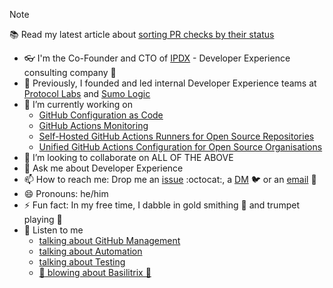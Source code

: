 > [!NOTE]  
> 📚 Read my latest article about [sorting PR checks by their status](https://www.ipdx.co/articles/guides-articles/sorting-pr-checks-by-their-status)

- 👓 I'm the Co-Founder and CTO of [IPDX](https://ipdx.co) - Developer Experience consulting company 💖
- 📠 Previously, I founded and led internal Developer Experience teams at [Protocol Labs](https://protocol.ai/) and [Sumo Logic](https://sumologic.com)
- 🔭 I’m currently working on 
  - [GitHub Configuration as Code](https://github.com/ipdxco/github-as-code)
  - [GitHub Actions Monitoring](https://github.com/ipdxco/github-monitoring-dashboard)
  - [Self-Hosted GitHub Actions Runners for Open Source Repositories](https://github.com/ipdxco/custom-github-runners)  
  - [Unified GitHub Actions Configuration for Open Source Organisations](https://github.com/pl-strflt/uci)
- 👯 I’m looking to collaborate on ALL OF THE ABOVE
- 💬 Ask me about Developer Experience
- 📫 How to reach me: Drop me an [issue](https://github.com/galargh/galargh/issues/new/choose) :octocat:, a [DM](https://twitter.com/galargh) 🐦 or an [email](mailto:piotr@piotrgalar.com) 📧 
- 😄 Pronouns: he/him
- ⚡ Fun fact: In my free time, I dabble in gold smithing 💍 and trumpet playing 🎺
- 🎼 Listen to me 
  - [talking about GitHub Management](https://www.youtube.com/watch?v=t_Ywrsrxp_Y&pp=ygUHZ2FsYXJnaA%3D%3D)
  - [talking about Automation](https://www.youtube.com/watch?v=bILa9sPpBMs&t=14s&pp=ygUHZ2FsYXJnaA%3D%3D)
  - [talking about Testing](https://www.youtube.com/watch?v=PmIf77thO_c&pp=ygUHZ2FsYXJnaA%3D%3D)
  - [:trumpet: blowing about Basilitrix 🎺](https://open.spotify.com/album/1dpdeJPekV5k7WeJhL8vbW)
